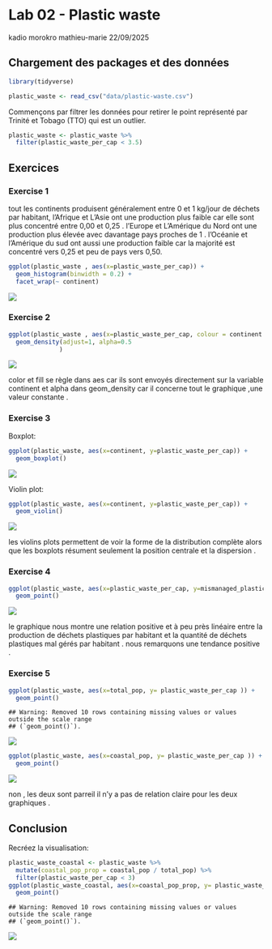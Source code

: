 Lab 02 - Plastic waste
================
kadio morokro mathieu-marie
22/09/2025

## Chargement des packages et des données

``` r
library(tidyverse) 
```

``` r
plastic_waste <- read_csv("data/plastic-waste.csv")
```

Commençons par filtrer les données pour retirer le point représenté par
Trinité et Tobago (TTO) qui est un outlier.

``` r
plastic_waste <- plastic_waste %>%
  filter(plastic_waste_per_cap < 3.5)
```

## Exercices

### Exercise 1

tout les continents produisent généralement entre 0 et 1 kg/jour de
déchets par habitant, l’Afrique et L’Asie ont une production plus faible
car elle sont plus concentré entre 0,00 et 0,25 . l’Europe et L’Amérique
du Nord ont une production plus élevée avec davantage pays proches de 1
. l’Océanie et l’Amérique du sud ont aussi une production faible car la
majorité est concentré vers 0,25 et peu de pays vers 0,50.

``` r
ggplot(plastic_waste , aes(x=plastic_waste_per_cap)) +
  geom_histogram(binwidth = 0.2) + 
  facet_wrap(~ continent)
```

![](lab-02_files/figure-gfm/plastic-waste-continent-1.png)<!-- -->

### Exercise 2

``` r
ggplot(plastic_waste , aes(x=plastic_waste_per_cap, colour = continent , fill = continent ,  )) +
  geom_density(adjust=1, alpha=0.5
              )
```

![](lab-02_files/figure-gfm/plastic-waste-density-1.png)<!-- -->

color et fill se règle dans aes car ils sont envoyés directement sur la
variable continent et alpha dans geom_density car il concerne tout le
graphique ,une valeur constante .

### Exercise 3

Boxplot:

``` r
ggplot(plastic_waste, aes(x=continent, y=plastic_waste_per_cap)) + 
  geom_boxplot()
```

![](lab-02_files/figure-gfm/plastic-waste-boxplot-1.png)<!-- -->

Violin plot:

``` r
ggplot(plastic_waste, aes(x=continent, y=plastic_waste_per_cap)) + 
  geom_violin()
```

![](lab-02_files/figure-gfm/plastic-waste-violin-1.png)<!-- -->

les violins plots permettent de voir la forme de la distribution
complète alors que les boxplots résument seulement la position centrale
et la dispersion .

### Exercise 4

``` r
ggplot(plastic_waste, aes(x=plastic_waste_per_cap, y=mismanaged_plastic_waste_per_cap , colour = continent )) +
  geom_point()
```

![](lab-02_files/figure-gfm/plastic-waste-mismanaged-1.png)<!-- -->

le graphique nous montre une relation positive et à peu près linéaire
entre la production de déchets plastiques par habitant et la quantité de
déchets plastiques mal gérés par habitant . nous remarquons une tendance
positive .

### Exercise 5

``` r
ggplot(plastic_waste, aes(x=total_pop, y= plastic_waste_per_cap )) +
  geom_point()
```

    ## Warning: Removed 10 rows containing missing values or values outside the scale range
    ## (`geom_point()`).

![](lab-02_files/figure-gfm/plastic-waste-population-total-1.png)<!-- -->

``` r
ggplot(plastic_waste, aes(x=coastal_pop, y= plastic_waste_per_cap )) +
  geom_point()
```

![](lab-02_files/figure-gfm/plastic-waste-population-coastal-1.png)<!-- -->

non , les deux sont parreil il n’y a pas de relation claire pour les
deux graphiques .

## Conclusion

Recréez la visualisation:

``` r
plastic_waste_coastal <- plastic_waste %>% 
  mutate(coastal_pop_prop = coastal_pop / total_pop) %>%
  filter(plastic_waste_per_cap < 3)
ggplot(plastic_waste_coastal, aes(x=coastal_pop_prop, y= plastic_waste_per_cap , colour = continent )) +
  geom_point() 
```

    ## Warning: Removed 10 rows containing missing values or values outside the scale range
    ## (`geom_point()`).

![](lab-02_files/figure-gfm/recreate-viz-1.png)<!-- -->
